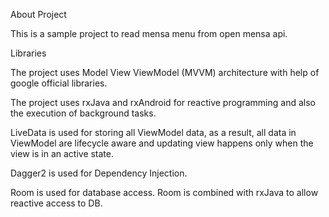 About Project

This is a sample project to read mensa menu from open mensa api.

Libraries

The project uses Model View ViewModel (MVVM) architecture with help of google official libraries.

The project uses rxJava and rxAndroid for reactive programming and also the execution of background tasks.

LiveData is used for storing all ViewModel data, as a result, all data in ViewModel are lifecycle aware and updating view happens only when the view is in an active state.

Dagger2 is used for Dependency Injection.

Room is used for database access. Room is combined with rxJava to allow reactive access to DB.

